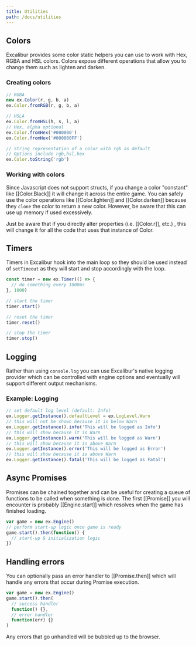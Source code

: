 ```yaml
---
title: Utilities
path: /docs/utilities
---
```


## Colors

Excalibur provides some color static helpers you can use to work with Hex, RGBA and HSL colors. Colors expose different operations that allow you to change them such as lighten and darken.

### Creating colors

```js
// RGBA
new ex.Color(r, g, b, a)
ex.Color.fromRGB(r, g, b, a)

// HSLA
ex.Color.fromHSL(h, s, l, a)
// Hex, alpha optional
ex.Color.fromHex('#000000')
ex.Color.fromHex('#000000FF')

// String representation of a color with rgb as default
// Options include rgb,hsl,hex
ex.Color.toString('rgb')
```

### Working with colors

Since Javascript does not support structs, if you change a color "constant" like [[Color.Black]]
it will change it across the entire game. You can safely use the color operations
like [[Color.lighten]] and [[Color.darken]] because they `clone` the color to
return a new color. However, be aware that this can use up memory if used excessively.

Just be aware that if you directly alter properties (i.e. [[Color.r]], etc.) , this will change it
for all the code that uses that instance of Color.

## Timers

Timers in Excalibur hook into the main loop so they should be used instead of `setTimeout` as they will
start and stop accordingly with the loop.

```js
const timer = new ex.Timer(() => {
  // do something every 1000ms
}, 1000)

// start the timer
timer.start()

// reset the timer
timer.reset()

// stop the timer
timer.stop()
```

## Logging

Rather than using `console.log` you can use Excalibur's native logging provider which can be controlled
with engine options and eventually will support different output mechanisms.

### Example: Logging

```js
// set default log level (default: Info)
ex.Logger.getInstance().defaultLevel = ex.LogLevel.Warn
// this will not be shown because it is below Warn
ex.Logger.getInstance().info('This will be logged as Info')
// this will show because it is Warn
ex.Logger.getInstance().warn('This will be logged as Warn')
// this will show because it is above Warn
ex.Logger.getInstance().error('This will be logged as Error')
// this will show because it is above Warn
ex.Logger.getInstance().fatal('This will be logged as Fatal')
```

## Async Promises

Promises can be chained together and can be useful for creating a queue
of functions to be called when something is done.
The first [[Promise]] you will encounter is probably [[Engine.start]]
which resolves when the game has finished loading.

```js
var game = new ex.Engine()
// perform start-up logic once game is ready
game.start().then(function() {
  // start-up & initialization logic
})
```

## Handling errors

You can optionally pass an error handler to [[Promise.then]] which will handle
any errors that occur during Promise execution.

```js
var game = new ex.Engine()
game.start().then(
  // success handler
  function() {},
  // error handler
  function(err) {}
)
```

Any errors that go unhandled will be bubbled up to the browser.
